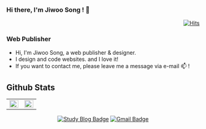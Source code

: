 ### Hi there, I'm Jiwoo Song ! 👋

<div align=right>

[![Hits](https://hits.seeyoufarm.com/api/count/incr/badge.svg?url=https%3A%2F%2Fgithub.com%2Fsinbhs&count_bg=%2379C83D&title_bg=%23555555&icon=&icon_color=%23E7E7E7&title=hits&edge_flat=false)](https://hits.seeyoufarm.com)

</div>

### Web Publisher
- Hi, I'm Jiwoo Song, a web publisher & designer.
- I design and code websites. and I love it!
- If you want to contact me, please leave me a message via e-mail 📫 ! 

## Github Stats  
<table><tr><td valign="top" width="50%">

<img src="https://github-readme-stats.vercel.app/api?username=sinbhs&show_icons=true&count_private=true&hide_border=true" align="left" style="width: 100%" />

</td><td valign="top" width="50%">

<img src="https://github-readme-stats.vercel.app/api/top-langs/?username=sinbhs&hide_border=true&layout=compact" align="left" style="width: 100%" />

</td></tr></table>

<!--
### Language and Tools
- HTML5, CSS3
- JS/jQuery (I also interested in studying F/E develop skills)
 -->

<div align=center>

[![Study Blog Badge](http://img.shields.io/badge/-Tech%20blog-black?style=flat-square&logo=github&link=https://sinbhs.github.io/category/#Javascript/)](https://sinbhs.github.io/category/#Javascript) 
[![Gmail Badge](https://img.shields.io/badge/-Gmail-d14836?style=flat-square&logo=Gmail&logoColor=white&link=mailto:snugyun01@gmail.com)](mailto:songjig23@gmail.com)
</div>

<!--
**sinbhs/sinbhs** is a ✨ _special_ ✨ repository because its `README.md` (this file) appears on your GitHub profile.

Here are some ideas to get you started:

- 🔭 I’m currently working on ...
- 🌱 I’m currently learning ...
- 👯 I’m looking to collaborate on ...
- 🤔 I’m looking for help with ...
- 💬 Ask me about ...
- 📫 How to reach me: ...
- 😄 Pronouns: ...
- ⚡ Fun fact: ...
-->
